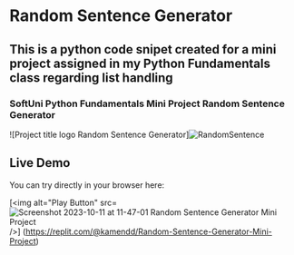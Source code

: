 # Random Sentence Generator
## This is a python code snipet created for a mini project assigned in my Python Fundamentals class regarding list handling
### SoftUni Python Fundamentals Mini Project Random Sentence Generator



![Project title logo Random Sentence Generator]![RandomSentence](https://github.com/Kamend1/PY-fundamentals_random_sentence_generator_SoftUni_miniproject_kamen_dimitrov/assets/142220912/be4c1d34-cbf1-4e26-ad57-0712e2dd3b91)



## Live Demo
You can try directly in your browser here:

[<img alt="Play Button" src=![Screenshot 2023-10-11 at 11-47-01 Random Sentence Generator Mini Project](https://github.com/Kamend1/PY-fundamentals_random_sentence_generator_SoftUni_miniproject_kamen_dimitrov/assets/142220912/793870e5-08bf-4b28-b730-9e53a01ab52d) />] (https://replit.com/@kamendd/Random-Sentence-Generator-Mini-Project)

